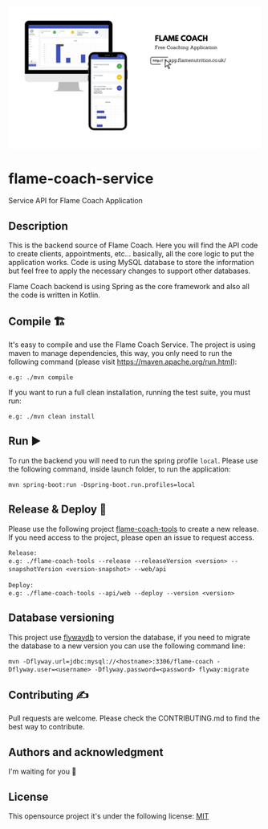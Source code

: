 <img src="./flameCoach.png?raw=true" 
data-canonical-src="./logo.png?raw=true"/>
# flame-coach-service
Service API for Flame Coach Application

## Description 
This is the backend source of Flame Coach. Here you will find the API code to create clients, appointments, etc...
basically, all the core logic to put the application works. Code is using MySQL database to store the information 
but feel free to apply the necessary changes to support other databases.

Flame Coach backend is using Spring as the core framework and also all the code is written in Kotlin.

## Compile 🏗️
It's easy to compile and use the Flame Coach Service. The project is using maven to manage dependencies, 
this way, you only need to run the following command (please visit https://maven.apache.org/run.html):
```
e.g: ./mvn compile
```

If you want to run a full clean installation, running the test suite, you must run:
```
e.g: ./mvn clean install
```

## Run ▶️
To run the backend you will need to run the spring profile `local`. Please use the following command, inside launch folder, to run the application:
```
mvn spring-boot:run -Dspring-boot.run.profiles=local
```

## Release & Deploy 🚀
Please use the following project [flame-coach-tools] to create a new release. 
If you need access to the project, please open an issue to request access.
```
Release:
e.g: ./flame-coach-tools --release --releaseVersion <version> --snapshotVersion <version-snapshot> --web/api

Deploy:
e.g: ./flame-coach-tools --api/web --deploy --version <version>
```

## Database versioning
This project use [flywaydb] to version the database, if you need to migrate the database 
to a new version you can use the following command line:
```
mvn -Dflyway.url=jdbc:mysql://<hostname>:3306/flame-coach -Dflyway.user=<username> -Dflyway.password=<password> flyway:migrate
```

## Contributing ✍️
Pull requests are welcome. Please check the CONTRIBUTING.md to find the best way to contribute.

## Authors and acknowledgment
I'm waiting for you 🤟

## License
This opensource project it's under the following license: [MIT]


[flywaydb]: https://flywaydb.org/documentation/usage/maven/
[flame-coach-tools]: https://github.com/FlameNutrition/flame-coach-tools
[mit]: https://choosealicense.com/licenses/mit/

